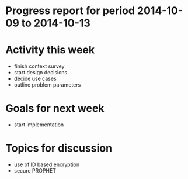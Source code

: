 Progress report for period 2014-10-09 to 2014-10-13
===

# Activity this week
- finish context survey
- start design decisions
- decide use cases
- outline problem parameters

# Goals for next week
- start implementation

# Topics for discussion
- use of ID based encryption
- secure PROPHET
